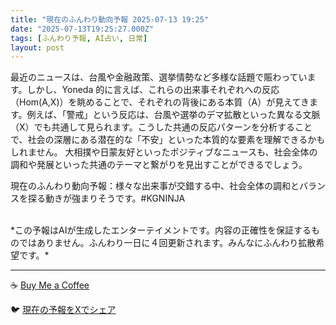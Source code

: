 ```yaml
---
title: "現在のふんわり動向予報 2025-07-13 19:25"
date: "2025-07-13T19:25:27.000Z"
tags: [ふんわり予報, AI占い, 日常]
layout: post
---
```


最近のニュースは、台風や金融政策、選挙情勢など多様な話題で賑わっています。しかし、Yoneda 的に言えば、これらの出来事それぞれへの反応（Hom(A,X)）を眺めることで、それぞれの背後にある本質（A）が見えてきます。例えば、「警戒」という反応は、台風や選挙のデマ拡散といった異なる文脈（X）でも共通して見られます。こうした共通の反応パターンを分析することで、社会の深層にある潜在的な「不安」といった本質的な要素を理解できるかもしれません。  大相撲や日蒙友好といったポジティブなニュースも、社会全体の調和や発展といった共通のテーマと繋がりを見出すことができるでしょう。


現在のふんわり動向予報：様々な出来事が交錯する中、社会全体の調和とバランスを探る動きが強まりそうです。#KGNINJA

<br>
*この予報はAIが生成したエンターテイメントです。内容の正確性を保証するものではありません。ふんわり一日に４回更新されます。みんなにふんわり拡散希望です。*

---
☕️ [Buy Me a Coffee](https://www.buymeacoffee.com/kgninja)

🐦 [現在の予報をXでシェア](https://twitter.com/intent/tweet?text=%E7%8F%BE%E5%9C%A8%E3%81%AE%E3%81%B5%E3%82%93%E3%82%8F%E3%82%8A%E4%BA%88%E5%A0%B1%3A%20%E3%80%8C%E6%9C%80%E8%BF%91%E3%81%AE%E3%83%8B%E3%83%A5%E3%83%BC%E3%82%B9%E3%81%AF%E3%80%81%E5%8F%B0%E9%A2%A8%E3%82%84%E9%87%91%E8%9E%8D%E6%94%BF%E7%AD%96%E3%80%81%E9%81%B8%E6%8C%99%E6%83%85%E5%8B%A2%E3%81%AA%E3%81%A9%E5%A4%9A%E6%A7%98%E3%81%AA%E8%A9%B1%E9%A1%8C%E3%81%A7%E8%B3%91%E3%82%8F%E3%81%A3%E3%81%A6%E3%81%84%E3%81%BE%E3%81%99%E3%80%82%E3%80%8D%23KGNINJA%20%E7%B6%9A%E3%81%8D%E3%81%AF%E3%83%96%E3%83%AD%E3%82%B0%E3%81%A7%EF%BC%81%F0%9F%91%87&url=https%3A%2F%2Fkg-ninja.github.io%2FFunwariyoso%2F)
